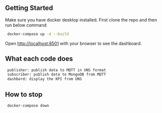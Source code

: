 ## Getting Started

Make sure you have docker desktop installed. First clone the repo and then run below command

```bash
 docker-compose up -d --build
```

Open [http://localhost:8501](http://localhost:8501) with your browser to see the dashboard.


## What each code does 

```bash
 publisher: publish data to MQTT in UNS format
 subscriber: publish data to MongoDB from MQTT
 dashbord: display the KPI from UNS
```

## How to stop 
```bash
 docker-compose down
```